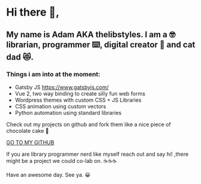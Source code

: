 # Hi there 👋,
## My name is Adam AKA thelibstyles. I am a 🤓 librarian, programmer ⌨️, digital creator 🎨 and cat dad 😻. 

### Things i am into at the moment:
* Gatsby JS https://www.gatsbyjs.com/
* Vue 2, two way binding to create silly fun web forms
* Wordpress themes with custom CSS + JS Libraries
* CSS animation using custom vectors
* Python automation using standard libraries

Check out my projects on github and fork them like a nice piece of chocolate cake 🍰

[GO TO MY GITHUB ](https://github.com/thelibstyles)

If you are library programmer nerd like myself reach out and say hi! ,there might be a project we could co-lab on. ☕☕☕

Have an awesome day. 
See ya. 😀
